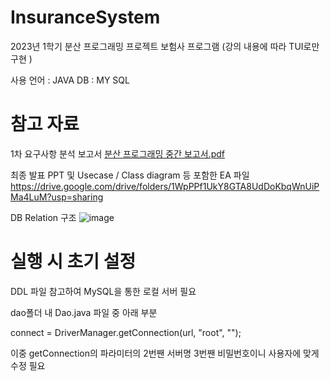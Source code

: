 # InsuranceSystem
2023년 1학기 분산 프로그래밍 프로젝트
보험사 프로그램 (강의 내용에 따라 TUI로만 구현 )

사용 언어 : JAVA
DB : MY SQL

# 참고 자료

1차 요구사항 분석 보고서
[분산 프로그래밍 중간 보고서.pdf](https://github.com/wodnd0131/InsuranceSystem/files/12530592/default.pdf)

최종 발표 PPT 및 Usecase / Class diagram 등 포함한 EA 파일
https://drive.google.com/drive/folders/1WpPPf1UkY8GTA8UdDoKbqWnUiPMa4LuM?usp=sharing

DB Relation 구조
![image](https://github.com/wodnd0131/InsuranceSystem/assets/62841992/137194c1-455a-4b52-a5c4-3516df0f513a)


# 실행 시 초기 설정

DDL 파일 참고하여 MySQL을 통한 로컬 서버 필요

dao폴더 내 Dao.java 파일 중 아래 부분

 connect = DriverManager.getConnection(url,  "root", "");

이중 getConnection의 파라미터의 2번짼 서버명 3번짼 비밀번호이니 사용자에 맞게 수정 필요
    
